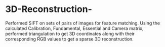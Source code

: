 # 3D-Reconstruction-

Performed SIFT on sets of pairs of images for feature matching.
Using the calculated Calibration, Fundamental, Essential and Camera matrix, performed triangulation to get 3D coordinates
along with their corresponding RGB values to get a sparse 3D reconstruction.
